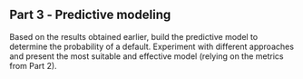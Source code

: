 ## Part 3 ‐ Predictive modeling
Based on the results obtained earlier, build the predictive model to determine the probability of a default. Experiment with different approaches and present the most suitable and effective model (relying on the metrics from Part 2).